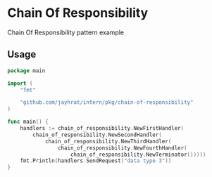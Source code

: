 # Chain Of Responsibility

Chain Of Responsibility pattern example

## Usage
```go
package main

import (
	"fmt"

	"github.com/jayhrat/intern/pkg/chain-of-responsibility"
)

func main() {
	handlers := chain_of_responsibility.NewFirstHandler(
		chain_of_responsibility.NewSecondHandler(
			chain_of_responsibility.NewThirdHandler(
				chain_of_responsibility.NewFourthHandler(
					chain_of_responsibility.NewTerminator()))))
	fmt.Println(handlers.SendRequest("data type 3"))
}
```
